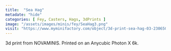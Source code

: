 ```yaml
---
title:  "Sea Hag"
metadate: "hide"
categories: [ Fey, Casters, Hags, 3dPrints ]
image: "/assets/images/minis/fey/SeaHag3.png"
visit: "https://www.myminifactory.com/object/3d-print-sea-hag-03-230650"
---
```

3d print from NOVAMINIS. 
Printed on an Anycubic Photon X 6k.
